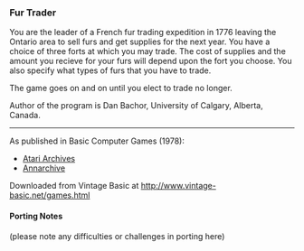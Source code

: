 ### Fur Trader

You are the leader of a French fur trading expedition in 1776 leaving the Ontario area to sell furs and get supplies for the next year. You have a choice of three forts at which you may trade. The cost of supplies and the amount you recieve for your furs will depend upon the fort you choose. You also specify what types of furs that you have to trade.

The game goes on and on until you elect to trade no longer.

Author of the program is Dan Bachor, University of Calgary, Alberta, Canada.

---

As published in Basic Computer Games (1978):
- [Atari Archives](https://www.atariarchives.org/basicgames/showpage.php?page=69)
- [Annarchive](https://annarchive.com/files/Basic_Computer_Games_Microcomputer_Edition.pdf#page=84)

Downloaded from Vintage Basic at
http://www.vintage-basic.net/games.html

#### Porting Notes

(please note any difficulties or challenges in porting here)
